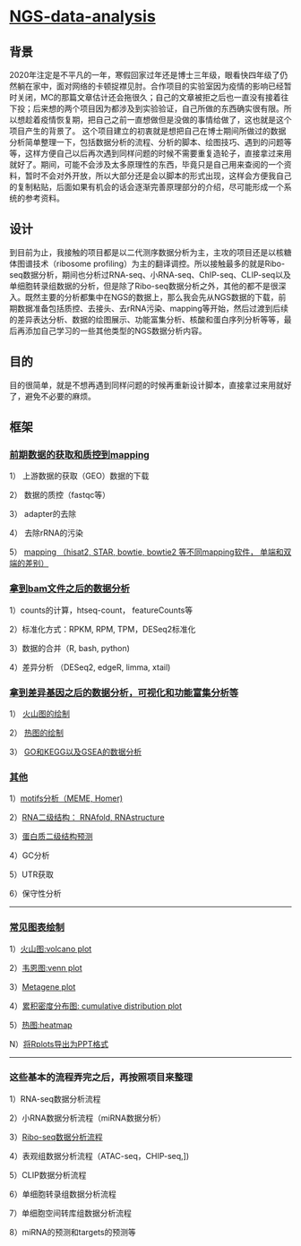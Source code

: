 ﻿# **[NGS-data-analysis](https://sherkinglee.github.io/NGS-data-analysis/)**
## **背景**
2020年注定是不平凡的一年，寒假回家过年还是博士三年级，眼看快四年级了仍然躺在家中，面对网络的卡顿捉襟见肘。合作项目的实验室因为疫情的影响已经暂时关闭，MC的那篇文章估计还会拖很久；自己的文章被拒之后也一直没有接着往下投；后来想的两个项目因为都涉及到实验验证，自己所做的东西确实很有限。所以想趁着疫情恢复期，把自己之前一直想做但是没做的事情给做了，这也就是这个项目产生的背景了。
这个项目建立的初衷就是想把自己在博士期间所做过的数据分析简单整理一下，包括数据分析的流程、分析的脚本、绘图技巧、遇到的问题等等，这样方便自己以后再次遇到同样问题的时候不需要重复造轮子，直接拿过来用就好了。期间，可能不会涉及太多原理性的东西，毕竟只是自己用来查阅的一个资料，暂时不会对外开放，所以大部分还是会以脚本的形式出现，这样会方便我自己的复制粘贴，后面如果有机会的话会逐渐完善原理部分的介绍，尽可能形成一个系统的参考资料。

## **设计**
到目前为止，我接触的项目都是以二代测序数据分析为主，主攻的项目还是以核糖体图谱技术（ribosome profiling）为主的翻译调控。所以接触最多的就是Ribo-seq数据分析，期间也分析过RNA-seq、小RNA-seq、ChIP-seq、CLIP-seq以及单细胞转录组数据的分析，但是除了Ribo-seq数据分析之外，其他的都不是很深入。既然主要的分析都集中在NGS的数据上，那么我会先从NGS数据的下载，前期数据准备包括质控、去接头、去rRNA污染、mapping等开始，然后过渡到后续的差异表达分析、数据的绘图展示、功能富集分析、核酸和蛋白序列分析等等，最后再添加自己学习的一些其他类型的NGS数据分析内容。
## **目的**
目的很简单，就是不想再遇到同样问题的时候再重新设计脚本，直接拿过来用就好了，避免不必要的麻烦。

## **框架**

### **[前期数据的获取和质控到mapping](https://github.com/sherkinglee/NGS-data-analysis/blob/master/01.pre-processing/pre-processing.md)**

1） 上游数据的获取（GEO）数据的下载

2） 数据的质控（fastqc等）

3） adapter的去除

4） 去除rRNA的污染

5） [mapping （hisat2, STAR, bowtie, bowtie2 等不同mapping软件， 单端和双端的差别）](https://github.com/sherkinglee/NGS-data-analysis/blob/master/01.pre-processing/Mapping.md)


### **[拿到bam文件之后的数据分析](https://github.com/sherkinglee/NGS-data-analysis/blob/master/02.differential-expressioin-analysis/DEAnalysis.md)**

1）counts的计算，htseq-count， featureCounts等

2）标准化方式：RPKM, RPM, TPM，DESeq2标准化

3）数据的合并（R, bash, python)

4）差异分析 （DESeq2, edgeR, limma, xtail)

### **[拿到差异基因之后的数据分析，可视化和功能富集分析等](https://github.com/sherkinglee/NGS-data-analysis/blob/master/02.differential-expressioin-analysis/visualization.md)**

1） [火山图的绘制](https://github.com/sherkinglee/NGS-data-analysis/blob/master/05.plots/Volcano_plots.md)

2） [热图的绘制](https://github.com/sherkinglee/NGS-data-analysis/blob/master/05.plots/Heatmaps.md)

3） [GO和KEGG以及GSEA的数据分析](https://github.com/sherkinglee/NGS-data-analysis/tree/master/03.functional-analysis)

### **[其他](https://github.com/sherkinglee/NGS-data-analysis/blob/master/04.sequence-features-analysis)**

1）[motifs分析（MEME, Homer)](https://github.com/sherkinglee/NGS-data-analysis/blob/master/04.sequence-features-analysis/motifs.md)

2）[RNA二级结构： RNAfold, RNAstructure](https://github.com/sherkinglee/NGS-data-analysis/blob/master/04.sequence-features-analysis/RNASecondaryStructures.md)

3）[蛋白质二级结构预测](https://github.com/sherkinglee/NGS-data-analysis/blob/master/04.sequence-features-analysis/ProteinSecondaryStructures.md)

4）GC分析

5）UTR获取

6）保守性分析

---

### **[常见图表绘制](https://github.com/sherkinglee/NGS-data-analysis/blob/master/05.plots)**


1）[火山图:volcano plot](https://github.com/sherkinglee/NGS-data-analysis/blob/master/05.plots/Volcano_plots.md)

2）[韦恩图:venn plot](https://github.com/sherkinglee/NGS-data-analysis/blob/master/05.plots/Venn_plots.md)

3）[Metagene plot](https://github.com/sherkinglee/NGS-data-analysis/blob/master/05.plots/Metagene_plots.md)

4）[累积密度分布图: cumulative distribution plot](https://github.com/sherkinglee/NGS-data-analysis/blob/master/05.plots/Cumulative_distribution_plots.md)

5）[热图:heatmap](https://github.com/sherkinglee/NGS-data-analysis/blob/master/05.plots/Heatmaps.md)

N）[将Rplots导出为PPT格式](https://github.com/sherkinglee/NGS-data-analysis/blob/master/05.plots/Rplots2PPT.md)

---

### **这些基本的流程弄完之后，再按照项目来整理**

1）RNA-seq数据分析流程

2）小RNA数据分析流程（miRNA数据分析）

3）[Ribo-seq数据分析流程](https://github.com/sherkinglee/NGS-data-analysis/blob/master/06.projects/Ribo-seq.md)

4）表观组数据分析流程（ATAC-seq，CHIP-seq,])

5）CLIP数据分析流程

6）单细胞转录组数据分析流程

7）单细胞空间转库组数据分析流程

8）miRNA的预测和targets的预测等

